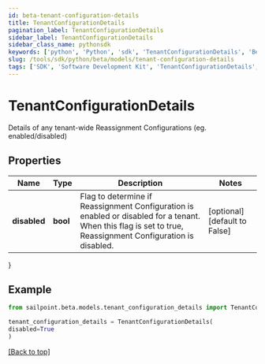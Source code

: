 ```yaml
---
id: beta-tenant-configuration-details
title: TenantConfigurationDetails
pagination_label: TenantConfigurationDetails
sidebar_label: TenantConfigurationDetails
sidebar_class_name: pythonsdk
keywords: ['python', 'Python', 'sdk', 'TenantConfigurationDetails', 'BetaTenantConfigurationDetails'] 
slug: /tools/sdk/python/beta/models/tenant-configuration-details
tags: ['SDK', 'Software Development Kit', 'TenantConfigurationDetails', 'BetaTenantConfigurationDetails']
---
```


# TenantConfigurationDetails

Details of any tenant-wide Reassignment Configurations (eg. enabled/disabled)

## Properties

Name | Type | Description | Notes
------------ | ------------- | ------------- | -------------
**disabled** | **bool** | Flag to determine if Reassignment Configuration is enabled or disabled for a tenant.  When this flag is set to true, Reassignment Configuration is disabled. | [optional] [default to False]
}

## Example

```python
from sailpoint.beta.models.tenant_configuration_details import TenantConfigurationDetails

tenant_configuration_details = TenantConfigurationDetails(
disabled=True
)

```
[[Back to top]](#) 

